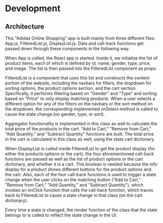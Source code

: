 # Development
## Architecture
This "Adidas Online Shopping" app is built mainly from three different files: App.js,  FilteredList.js, DisplayList.js. Data and call-back functions get passed down through these components in the following way:

When App is called, the React app is started. Inside it, we initialize the list of product items, each of which is defined by id, name, gender, type, price, and image. The list is then passed into the FilteredList component as props.

FilteredList is a component that uses this list and constructs the content portion of the website, including the navbars for filters, the dropdown for sorting options, the product options section, and the cart section. Specifically, it performs filtering based on "Gender" and "Type" and sorting based on "Price" to only display matching products. When a user selects a different option for any of the filters on the navbars or the sort method on the dropdown, the corresponding implemented onSelect method is called to cause the state change (on gender, type, or sort).

Aggregator functionality is implemented in this class as well to calculate the total price of the products in the cart. "Add to Cart," "Remove from Cart," "Add Quantity," and "Subtract Quantity" functions are built. The total price in the cart is calculated in this class as well, using the state cart dictionary.

When DisplayList is called inside FilteredList to get the product display (for either the products options or the cart), the four aforementioned call-back functions are passed as well as the list of product options or the cart dictionary, and whether it is a cart. This boolean is needed because the info display for a product shows different buttons for the product options and the cart. Also, each of the four call-back functions is used to trigger a state change when the user clicks on the matching button ("Add to Cart," "Remove from Cart," "Add Quantity," and "Subtract Quantity"), which invokes an onClick function that calls the call-back function, which traces back to FilteredList to cause a state change in that class (on the cart dictionary).

Every time a state is changed, the render function of the class that the state belongs to is called to reflect the state change in the UI.
